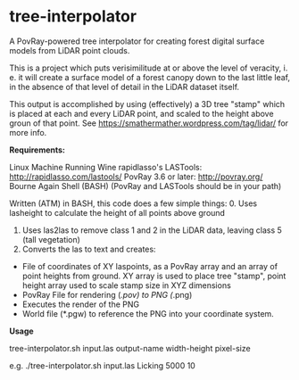 tree-interpolator
=================

A PovRay-powered tree interpolator for creating forest digital surface models from LiDAR point clouds.

This is a project which puts verisimilitude at or above the level of veracity, i. e. it will create a surface model of a forest canopy down to the last little leaf, in the absence of that level of detail in the LiDAR dataset itself.

This output is accomplished by using (effectively) a 3D tree "stamp" which is placed at each and every LiDAR point, and scaled to the height above groun of that point.  See https://smathermather.wordpress.com/tag/lidar/ for more info.

**Requirements:**

Linux Machine Running Wine
rapidlasso's LASTools: http://rapidlasso.com/lastools/
PovRay 3.6 or later: http://povray.org/
Bourne Again Shell (BASH)
(PovRay and LASTools should be in your path)

Written (ATM) in BASH, this code does a few simple things:
0. Uses lasheight to calculate the height of all points above ground
1. Uses las2las to remove class 1 and 2 in the LiDAR data, leaving class 5 (tall vegetation)
2. Converts the las to text and creates:
  * File of coordinates of XY laspoints, as a PovRay array and an array of point heights from ground.  XY array is used to place tree "stamp", point height array used to scale stamp size in XYZ dimensions
  * PovRay File for rendering (*.pov) to PNG (*.png)
  * Executes the render of the PNG
  * World file (*.pgw) to reference the PNG into your coordinate system.

**Usage**

tree-interpolator.sh input.las output-name width-height pixel-size

e.g.
./tree-interpolator.sh input.las Licking 5000 10 
